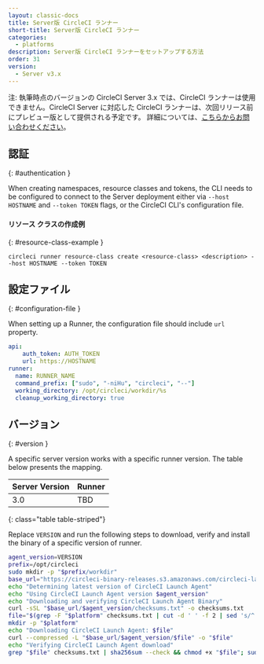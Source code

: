 ```yaml
---
layout: classic-docs
title: Server版 CircleCI ランナー
short-title: Server版 CircleCI ランナー
categories:
  - platforms
description: Server版 CircleCI ランナーをセットアップする方法
order: 31
version:
  - Server v3.x
---
```


注: 執筆時点のバージョンの CircleCI Server 3.x では、CircleCI ランナーは使用できません。CircleCI Server に対応した CircleCI ランナーは、次回リリース前にプレビュー版として提供される予定です。 詳細については、[こちらからお問い合わせください](https://circleci.com/ja/contact/)。

## 認証
{: #authentication }

When creating namespaces, resource classes and tokens, the CLI needs to be configured to connect to the Server deployment either via `--host HOSTNAME` and `--token TOKEN` flags, or the CircleCI CLI's configuration file.

#### リソース クラスの作成例
{: #resource-class-example }
```plaintext
circleci runner resource-class create <resource-class> <description> --host HOSTNAME --token TOKEN
```

## 設定ファイル
{: #configuration-file }

When setting up a Runner, the configuration file should include `url` property.

```yaml
api:
    auth_token: AUTH_TOKEN
    url: https://HOSTNAME
runner:
  name: RUNNER_NAME
  command_prefix: ["sudo", "-niHu", "circleci", "--"]
  working_directory: /opt/circleci/workdir/%s
  cleanup_working_directory: true
```

## バージョン
{: #version }

A specific server version works with a specific runner version. The table below presents the mapping.

| Server Version | Runner |
| -------------- | ------ |
| 3.0            | TBD    |
{: class="table table-striped"}


Replace `VERSION` and run the following steps to download, verify and install the binary of a specific version of runner.

```sh
agent_version=VERSION
prefix=/opt/circleci
sudo mkdir -p "$prefix/workdir"
base_url="https://circleci-binary-releases.s3.amazonaws.com/circleci-launch-agent"
echo "Determining latest version of CircleCI Launch Agent"
echo "Using CircleCI Launch Agent version $agent_version"
echo "Downloading and verifying CircleCI Launch Agent Binary"
curl -sSL "$base_url/$agent_version/checksums.txt" -o checksums.txt
file="$(grep -F "$platform" checksums.txt | cut -d ' ' -f 2 | sed 's/^.//')"
mkdir -p "$platform"
echo "Downloading CircleCI Launch Agent: $file"
curl --compressed -L "$base_url/$agent_version/$file" -o "$file"
echo "Verifying CircleCI Launch Agent download"
grep "$file" checksums.txt | sha256sum --check && chmod +x "$file"; sudo cp "$file" "$prefix/circleci-launch-agent" || echo "Invalid checksum for CircleCI Launch Agent, please try download again"
```
